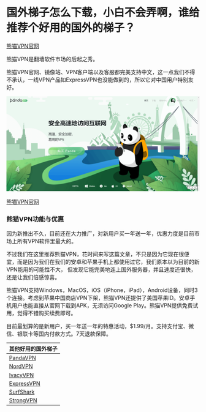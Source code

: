 # 国外梯子怎么下载，小白不会弄啊，谁给推荐个好用的国外的梯子？


[熊猫VPN官网](https://www.panhdpe.xyz/r/22216799)

熊猫VPN是翻墙软件市场的后起之秀。

熊猫VPN官网、镜像站、VPN客户端以及客服都完美支持中文，这一点我们不得不承认，一线VPN产品如ExpressVPN也没能做到的，所以它对中国用户特别友好。

![pandashow](pandashow.png)


[熊猫VPN官网](https://www.panhdpe.xyz/r/22216799)

### 熊猫VPN功能与优惠

因为新推出不久，目前还在大力推广，对新用户买一年送一年，优惠力度是目前市场上所有VPN软件里最大的。


不过我们在这里推荐熊猫VPN，花时间来写这篇文章，不只是因为它现在很便宜，而是因为我们在我们的安卓和苹果手机上都使用过它，我们原本以为目前的新VPN能用的可能性不大， 但发现它能完美地连上国外服务器，并且速度还很快，还是让我们倍感惊喜。

熊猫VPN支持Windows，MacOS，iOS（iPhone，iPad），Android设备，同时3个连接。考虑到苹果中国商店VPN下架，熊猫VPN还提供了美国苹果ID。安卓手机用户也能直接从官网下载到APK，无须访问Google Play。熊猫VPN提供免费试用，觉得不错购买续费即可。

目前最划算的是新用户，买一年送一年的特惠活动，$1.99/月。支持支付宝、微信、银联卡等国内付款方式。7天退款保障。


|  其他好用的国外梯子  |
|  ----  | 
| [PandaVPN](https://www.panhdpe.xyz/r/22216799) | 
| [NordVPN](https://go.nordlocker.net/aff_c?offer_id=15&aff_id=38201&url_id=6063&aff_sub=gitedvpner&aff_click_id=guowaitizi) | 
| [IvacyVPN](https://www.ivacykodi.com/easter-deal-2020/?aff=91814&data1=gitedvpner&data2=guowaitizi) 
| [ExpressVPN](https://www.xvbelink.com/?a_fid=tizi_vpn&chan=gitedvpner&data1=guowaitizi) | 顶级品牌（需翻墙后购买）
| [SurfShark](https://get.surfshark.net/aff_c?offer_id=6&aff_id=3401) | 不限设备数（需翻墙后购买） 
| [StrongVPN](https://strongtech.org/?tr_aid=5f856c291d7a8&data1=gitedvpner&data2=guowaitizi) | 10月份不稳定，正在恢复中 
